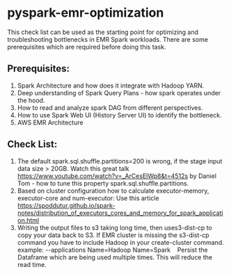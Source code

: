 # pyspark-emr-optimization

This check list can be used as the starting point for optimizing and troubleshooting bottlenecks in EMR Spark workloads. There are some prerequisites which are required before doing this task. 

## Prerequisites: 

1. Spark Architecture and how does it integrate with Hadoop YARN. 
2. Deep understanding of Spark Query Plans - how spark operates under the hood.
3. How to read and analyze spark DAG from different perspectives. 
4. How to use Spark Web UI (History Server UI) to identify the bottleneck.
5. AWS EMR Architecture
   
## Check List:

1. The default spark.sql.shuffle.partitions=200 is wrong, if the stage input data size > 20GB. Watch this great talk https://www.youtube.com/watch?v=_ArCesElWp8&t=4512s  by Daniel Tom - how to tune this property spark.sql.shuffle.partitions. 
2. Based on cluster configuration how to calculate executor-memory, executor-core and num-executor: Use this article https://spoddutur.github.io/spark-notes/distribution_of_executors_cores_and_memory_for_spark_application.html
3. Writing the output files to s3 taking long time, then uses3-dist-cp to copy your data back to S3. If EMR cluster is missing the s3-dist-cp command you have to include Hadoop in your create-cluster command. example: --applications Name=Hadoop Name=Spark    Persist the Dataframe which are being used multiple times. This will reduce the read time.

